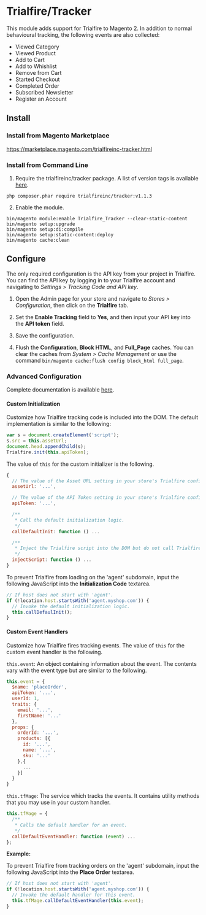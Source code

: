 # Trialfire/Tracker

This module adds support for Trialfire to Magento 2. In addition to normal behavioural tracking, the following events are also collected:

* Viewed Category
* Viewed Product
* Add to Cart
* Add to Whishlist
* Remove from Cart
* Started Checkout
* Completed Order
* Subscribed Newsletter
* Register an Account

## Install

### Install from Magento Marketplace

https://marketplace.magento.com/trialfireinc-tracker.html

### Install from Command Line

1. Require the trialfireinc/tracker package. A list of version tags is available [here](https://github.com/trialfire/magento2-tracker/releases).
```
php composer.phar require trialfireinc/tracker:v1.1.3
```

2. Enable the module.
```
bin/magento module:enable Trialfire_Tracker --clear-static-content
bin/magento setup:upgrade
bin/magento setup:di:compile
bin/magento setup:static-content:deploy
bin/magento cache:clean
```

## Configure

The only required configuration is the API key from your project in Trialfire. You can find the API key by logging in to your Trialfire account and navigating to _Settings > Tracking Code and API key_.

1. Open the Admin page for your store and navigate to _Stores > Configuration_, then click on the __Trialfire__ tab. 

2. Set the __Enable Tracking__ field to __Yes__, and then input your API key into the __API token__ field.

3. Save the configuration.

4. Flush the __Configuration__, __Block HTML__, and __Full_Page__ caches. You can clear the caches from _System > Cache Management_ or use the command `bin/magento cache:flush config block_html full_page`.

### Advanced Configuration

Complete documentation is available [here](https://docs.trialfire.com/#/magento2-tracker).

#### Custom Initialization

Customize how Trialfire tracking code is included into the DOM. 
The default implementation is similar to the following:
```js
var s = document.createElement('script');
s.src = this.assetUrl;
document.head.appendChild(s);
Trialfire.init(this.apiToken);
```

The value of `this` for the custom initializer is the following.
```js
{
  // The value of the Asset URL setting in your store's Trialfire configuration.
  assetUrl: '...',

  // The value of the API Token setting in your store's Trialfire configuration.
  apiToken: '...',                  

  /**
   * Call the default initialization logic.
   */
  callDefaultInit: function () ...  

  /**
   * Inject the Trialfire script into the DOM but do not call Trialfire.init().
   */
  injectScript: function () ...
}
```

To prevent Trialfire from loading on the 'agent' subdomain, input the following JavaScript into the __Initialization Code__ textarea.
```js
// If host does not start with 'agent'.
if (!location.host.startsWith('agent.myshop.com')) {
  // Invoke the default initialization logic.
  this.callDefaulInit();
}
```

#### Custom Event Handlers

Customize how Trialfire fires tracking events. 
The value of `this` for the custom event handler is the following.

`this.event`: 
An object containing information about the event. 
The contents vary with the event type but are similar to the following.
```js
this.event = {
  $name: 'placeOrder',
  apiToken: '...',
  userId: 1,
  traits: {
    email: '...',
    firstName: '...'
  },
  props: {
    orderId: '...',
    products: [{
      id: '...',
      name: '...',
      sku: '...'
    },{
      ...
    }]
  }
}
```
`this.tfMage`: 
The service which tracks the events. 
It contains utility methods that you may use in your custom handler.
```js
this.tfMage = {
  /**
   * Calls the default handler for an event.
   */
  callDefaultEventHandler: function (event) ...
};
```

__Example:__

To prevent Trialfire from tracking orders on the 'agent' subdomain, input the following JavaScript into the __Place Order__ textarea.
```js
// If host does not start with 'agent'.
if (!location.host.startsWith('agent.myshop.com')) {
  // Invoke the default handler for this event.
  this.tfMage.callDefaultEventHandler(this.event);
}
```